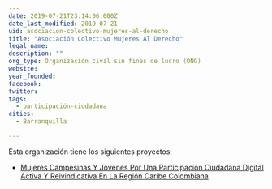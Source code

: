 ```yaml
---
date: 2019-07-21T23:14:06.000Z
date_last_modified: 2019-07-21
uid: asociacion-colectivo-mujeres-al-derecho
title: "Asociación Colectivo Mujeres Al Derecho"
legal_name: 
description: ""
org_type: Organización civil sin fines de lucro (ONG)
website: 
year_founded: 
facebook: 
twitter: 
tags:
  - participación-ciudadana
cities: 
  - Barranquilla

---
```


Esta organización tiene los siguientes proyectos:

- [Mujeres Campesinas Y Jovenes Por  Una Participación Ciudadana Digital  Activa Y Reivindicativa En La Región Caribe Colombiana](/i/mujeres-campesinas-y-jovenes-por-una-participacion-ciudadana-digital-activa-y-reivindicativa-en-la-region-caribe-colombiana.html)
